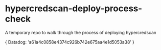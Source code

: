 # hypercredscan-deploy-process-check
A temporary repo to walk through the process of deploying hypercredscan



{
  Datadog: 'a61a4c0858e4374c926b742e675aa4e1d5053a38'
}
